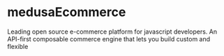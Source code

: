 # medusaEcommerce
Leading open source e-commerce platform for javascript developers. An API-first composable commerce engine that lets you build custom and flexible
